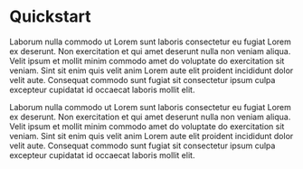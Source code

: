 # Quickstart

Laborum nulla commodo ut Lorem sunt laboris consectetur eu fugiat Lorem ex deserunt. Non exercitation et qui amet deserunt nulla non veniam aliqua. Velit ipsum et mollit minim commodo amet do voluptate do exercitation sit veniam. Sint sit enim quis velit anim Lorem aute elit proident incididunt dolor velit aute. Consequat commodo sunt fugiat sit consectetur ipsum culpa excepteur cupidatat id occaecat laboris mollit elit.

Laborum nulla commodo ut Lorem sunt laboris consectetur eu fugiat Lorem ex deserunt. Non exercitation et qui amet deserunt nulla non veniam aliqua. Velit ipsum et mollit minim commodo amet do voluptate do exercitation sit veniam. Sint sit enim quis velit anim Lorem aute elit proident incididunt dolor velit aute. Consequat commodo sunt fugiat sit consectetur ipsum culpa excepteur cupidatat id occaecat laboris mollit elit.